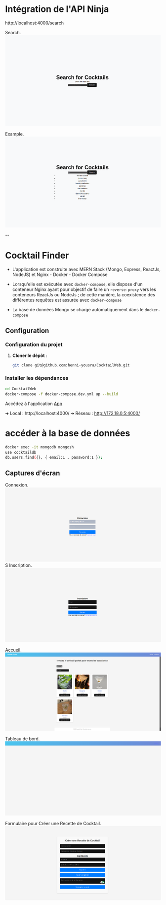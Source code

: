 # Intégration de l'API Ninja

http://localhost:4000/search




Search.
![search](images/search.png)

Example.
![search](images/m_search_example.png)



--

# Cocktail Finder 

-   L'application est construite avec MERN Stack (Mongo, Express, ReactJs, NodeJS) et Nginx - Docker - Docker Compose

-   Lorsqu'elle est exécutée avec `docker-compose`, elle dispose d'un conteneur Nginx ayant pour objectif de faire un `reverse-proxy` vers les conteneurs ReactJs ou NodeJs ; de cette manière, la coexistence des différentes requêtes est assurée avec `docker-compose`

-   La base de données Mongo se charge automatiquement dans le `docker-compose`

## Configuration

### Configuration du projet

1. **Cloner le dépôt** :
   ```bash
   git clone git@github.com:henni-yousra/CocktailWeb.git
   ```

### Installer les dépendances
   ```bash
cd CocktailWeb
docker-compose -f docker-compose.dev.yml up --build
   ```
Accédez à l'application [ App ](http://localhost:4000/)

➜  Local :   http://localhost:4000/
➜  Réseau : http://172.18.0.5:4000/

# accéder à la base de données

   ```bash
docker exec -it mongodb mongosh
use cocktaildb
db.users.find({}, { email:1 , password:1 });
   ```

## Captures d'écran

Connexion.
![Connexion](images/login.png)
S
Inscription.
![Inscription](images/signup.png)

Accueil.
![Accueil](images/home.png)

Tableau de bord.
![Tableau de bord](images/dashboard.png)

Formulaire pour Créer une Recette de Cocktail.
![Formulaire pour Créer une Recette de Cocktail](images/formulaire_creation_cocktail.png)
